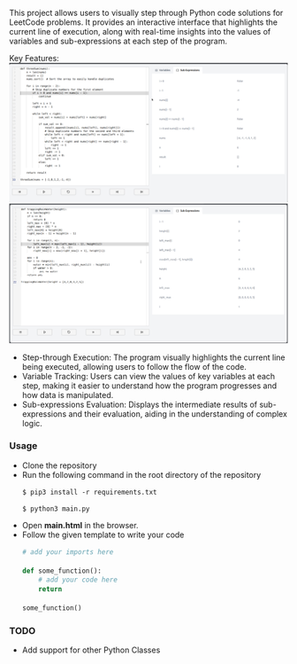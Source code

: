 This project allows users to visually step through Python code solutions for LeetCode problems. It provides an interactive interface that highlights the current line of execution, along with real-time insights into the values of variables and sub-expressions at each step of the program.

Key Features:
![](Screenshot.png)
![](screenshot1.png)
- Step-through Execution: The program visually highlights the current line being executed, allowing users to follow the flow of the code.
- Variable Tracking: Users can view the values of key variables at each step, making it easier to understand how the program progresses and how data is manipulated.
- Sub-expressions Evaluation: Displays the intermediate results of sub-expressions and their evaluation, aiding in the understanding of complex logic.

### Usage
- Clone the repository
- Run the following command in the root directory of the repository
  ```
  $ pip3 install -r requirements.txt
  ```
  ```
  $ python3 main.py
  ```
- Open **main.html** in the browser.
- Follow the given template to write your code
    ```python
    # add your imports here

    def some_function():
        # add your code here
        return 
    
    some_function()

    ```


### TODO
- Add support for other Python Classes
